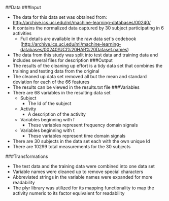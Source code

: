 ##Data
###Input
- The data for this data set was obtained from: http://archive.ics.uci.edu/ml/machine-learning-databases/00240/
- It contains the normalized data captured by 30 subject participating in 6 activities 
	- Full details are available in the raw data set's codebook (http://archive.ics.uci.edu/ml/machine-learning-databases/00240/UCI%20HAR%20Dataset.names)
- The data from this study was split into test data and training data and includes several files for description
###Output
- The results of the cleaning up effort is a tidy data set that combines the training and testing data from the original
- The cleaned up data set removed all but the mean and standard deviation for each of the 66 features
- The results can be viewed in the results.txt file
###Variables
- There are 68 variables in the resulting data set
	- Subject
		- The Id of the subject
	- Activity
		- A description of the activity
	- Variables beginning with f
		- These variables represent frequency domain signals
	- Variables beginning with t
		- These variables represent time domain signals
- There are 30 subjects in the data set each with the own unique Id
- There are 10299 total measurements for the 30 subjects

###Transformations
- The test data and the training data were combined into one data set
- Variable names were cleaned up to remove special characters
- Abbreviated strings in the variable names were expanded for more readability
- The plyr library was utilized for its mapping functionality to map the activity numeric to its factor equivalent for readability

